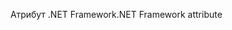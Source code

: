 <span data-ttu-id="a600d-101">Атрибут .NET Framework</span><span class="sxs-lookup"><span data-stu-id="a600d-101">.NET Framework attribute</span></span>